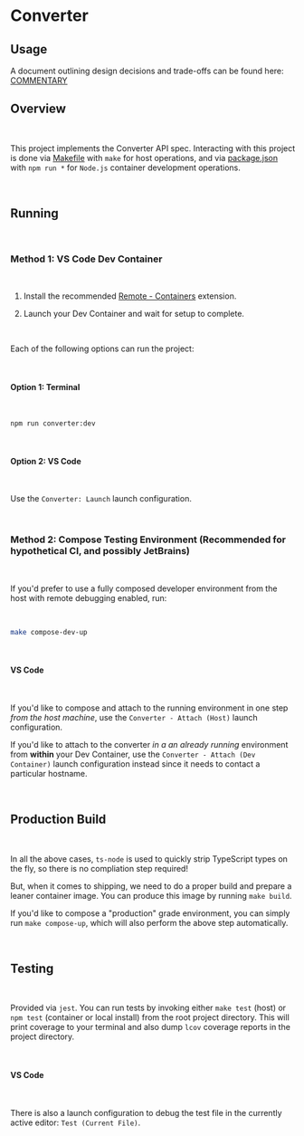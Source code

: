 # Converter

## Usage

A document outlining design decisions and trade-offs can be found here: [COMMENTARY](./COMMENTARY.md)

## Overview

<br>

This project implements the Converter API spec. Interacting with this project is done via [Makefile](../Makefile) with `make` for host operations, and via [package.json](../package.json) with `npm run *` for `Node.js` container development operations.

<br>

## Running

<br>

### **Method 1:** VS Code Dev Container

<br>

1. Install the recommended [Remote - Containers](https://marketplace.visualstudio.com/items?itemName=ms-vscode-remote.remote-containers) extension.

2. Launch your Dev Container and wait for setup to complete.

<br>

Each of the following options can run the project:

<br>

#### Option 1: Terminal

<br>

```
npm run converter:dev
```

<br>

#### Option 2: VS Code

<br>

Use the `Converter: Launch` launch configuration.

<br>

### **Method 2:** Compose Testing Environment (Recommended for hypothetical CI, and possibly JetBrains)

<br>

If you'd prefer to use a fully composed developer environment from the host with remote debugging enabled, run:

<br>

```bash
make compose-dev-up
```

<br>

#### **VS Code**

<br>

If you'd like to compose and attach to the running environment in one step _from the host machine_, use the `Converter - Attach (Host)` launch configuration.

If you'd like to attach to the converter _in a an already running_ environment from **within** your Dev Container, use the `Converter - Attach (Dev Container)` launch configuration instead since it needs to contact a particular hostname.

<br>

## Production Build

<br>

In all the above cases, `ts-node` is used to quickly strip TypeScript types on the fly, so there is no compliation step required!

But, when it comes to shipping, we need to do a proper build and prepare a leaner container image. You can produce this image by running `make build`.

If you'd like to compose a "production" grade environment, you can simply run `make compose-up`, which will also perform the above step automatically.

<br>

## Testing

<br>

Provided via `jest`. You can run tests by invoking either `make test` (host) or `npm test` (container or local install) from the root project directory. This will print coverage to your terminal and also dump `lcov` coverage reports in the project directory.

<br>

#### **VS Code**

<br>

There is also a launch configuration to debug the test file in the currently active editor: `Test (Current File)`.
